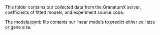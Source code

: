 This folder contains our collected data from the GranatumX server, coefficients of fitted models, and experiment source code.

The models.ipynb file contains our linear models to predict either cell size or gene size.
